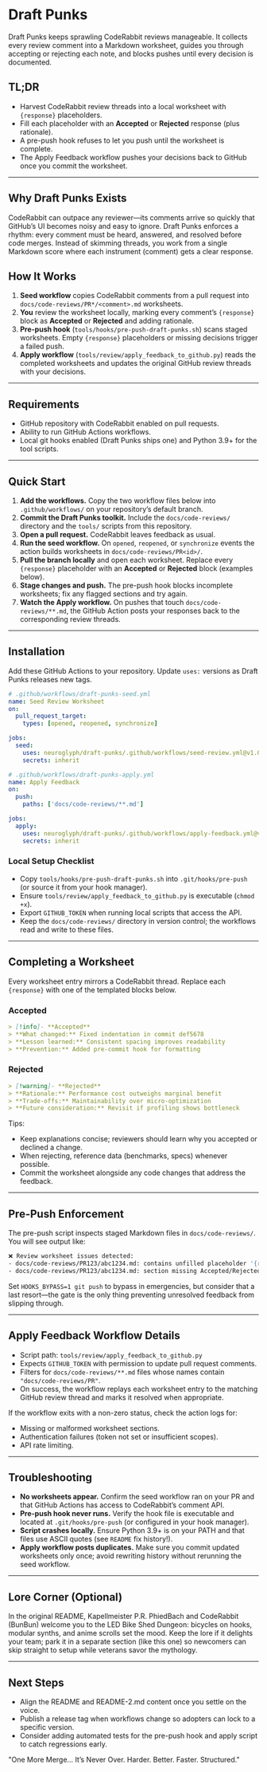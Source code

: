 # Draft Punks

Draft Punks keeps sprawling CodeRabbit reviews manageable. It collects every review comment into a Markdown worksheet, guides you through accepting or rejecting each note, and blocks pushes until every decision is documented.

## TL;DR
- Harvest CodeRabbit review threads into a local worksheet with `{response}` placeholders.
- Fill each placeholder with an **Accepted** or **Rejected** response (plus rationale).
- A pre-push hook refuses to let you push until the worksheet is complete.
- The Apply Feedback workflow pushes your decisions back to GitHub once you commit the worksheet.

---

## Why Draft Punks Exists
CodeRabbit can outpace any reviewer—its comments arrive so quickly that GitHub’s UI becomes noisy and easy to ignore. Draft Punks enforces a rhythm: every comment must be heard, answered, and resolved before code merges. Instead of skimming threads, you work from a single Markdown score where each instrument (comment) gets a clear response.

## How It Works
1. **Seed workflow** copies CodeRabbit comments from a pull request into `docs/code-reviews/PR*/<comment>.md` worksheets.
2. **You** review the worksheet locally, marking every comment’s `{response}` block as **Accepted** or **Rejected** and adding rationale.
3. **Pre-push hook** (`tools/hooks/pre-push-draft-punks.sh`) scans staged worksheets. Empty `{response}` placeholders or missing decisions trigger a failed push.
4. **Apply workflow** (`tools/review/apply_feedback_to_github.py`) reads the completed worksheets and updates the original GitHub review threads with your decisions.

---

## Requirements
- GitHub repository with CodeRabbit enabled on pull requests.
- Ability to run GitHub Actions workflows.
- Local git hooks enabled (Draft Punks ships one) and Python 3.9+ for the tool scripts.

---

## Quick Start
1. **Add the workflows.** Copy the two workflow files below into `.github/workflows/` on your repository’s default branch.
2. **Commit the Draft Punks toolkit.** Include the `docs/code-reviews/` directory and the `tools/` scripts from this repository.
3. **Open a pull request.** CodeRabbit leaves feedback as usual.
4. **Run the seed workflow.** On `opened`, `reopened`, or `synchronize` events the action builds worksheets in `docs/code-reviews/PR<id>/`.
5. **Pull the branch locally** and open each worksheet. Replace every `{response}` placeholder with an **Accepted** or **Rejected** block (examples below).
6. **Stage changes and push.** The pre-push hook blocks incomplete worksheets; fix any flagged sections and try again.
7. **Watch the Apply workflow.** On pushes that touch `docs/code-reviews/**.md`, the GitHub Action posts your responses back to the corresponding review threads.

---

## Installation
Add these GitHub Actions to your repository. Update `uses:` versions as Draft Punks releases new tags.

```yaml
# .github/workflows/draft-punks-seed.yml
name: Seed Review Worksheet
on:
  pull_request_target:
    types: [opened, reopened, synchronize]

jobs:
  seed:
    uses: neuroglyph/draft-punks/.github/workflows/seed-review.yml@v1.0.0
    secrets: inherit
```

```yaml
# .github/workflows/draft-punks-apply.yml
name: Apply Feedback
on:
  push:
    paths: ['docs/code-reviews/**.md']

jobs:
  apply:
    uses: neuroglyph/draft-punks/.github/workflows/apply-feedback.yml@v1.0.0
    secrets: inherit
```

### Local Setup Checklist
- Copy `tools/hooks/pre-push-draft-punks.sh` into `.git/hooks/pre-push` (or source it from your hook manager).
- Ensure `tools/review/apply_feedback_to_github.py` is executable (`chmod +x`).
- Export `GITHUB_TOKEN` when running local scripts that access the API.
- Keep the `docs/code-reviews/` directory in version control; the workflows read and write to these files.

---

## Completing a Worksheet
Every worksheet entry mirrors a CodeRabbit thread. Replace each `{response}` with one of the templated blocks below.

### Accepted

```markdown
> [!info]- **Accepted**
> **What changed:** Fixed indentation in commit def5678
> **Lesson learned:** Consistent spacing improves readability
> **Prevention:** Added pre-commit hook for formatting
```

### Rejected

```markdown
> [!warning]- **Rejected**
> **Rationale:** Performance cost outweighs marginal benefit
> **Trade-offs:** Maintainability over micro-optimization
> **Future consideration:** Revisit if profiling shows bottleneck
```

Tips:
- Keep explanations concise; reviewers should learn why you accepted or declined a change.
- When rejecting, reference data (benchmarks, specs) whenever possible.
- Commit the worksheet alongside any code changes that address the feedback.

---

## Pre-Push Enforcement
The pre-push script inspects staged Markdown files in `docs/code-reviews/`. You will see output like:

```bash
❌ Review worksheet issues detected:
- docs/code-reviews/PR123/abc1234.md: contains unfilled placeholder '{response}'
- docs/code-reviews/PR123/abc1234.md: section missing Accepted/Rejected decision
```

Set `HOOKS_BYPASS=1 git push` to bypass in emergencies, but consider that a last resort—the gate is the only thing preventing unresolved feedback from slipping through.

---

## Apply Feedback Workflow Details
- Script path: `tools/review/apply_feedback_to_github.py`
- Expects `GITHUB_TOKEN` with permission to update pull request comments.
- Filters for `docs/code-reviews/**.md` files whose names contain `"docs/code-reviews/PR"`.
- On success, the workflow replays each worksheet entry to the matching GitHub review thread and marks it resolved when appropriate.

If the workflow exits with a non-zero status, check the action logs for:
- Missing or malformed worksheet sections.
- Authentication failures (token not set or insufficient scopes).
- API rate limiting.

---

## Troubleshooting
- **No worksheets appear.** Confirm the seed workflow ran on your PR and that GitHub Actions has access to CodeRabbit’s comment API.
- **Pre-push hook never runs.** Verify the hook file is executable and located at `.git/hooks/pre-push` (or configured in your hook manager).
- **Script crashes locally.** Ensure Python 3.9+ is on your PATH and that files use ASCII quotes (see `README` fix history!).
- **Apply workflow posts duplicates.** Make sure you commit updated worksheets only once; avoid rewriting history without rerunning the seed workflow.

---

## Lore Corner (Optional)
In the original README, Kapellmeister P.R. PhiedBach and CodeRabbit (BunBun) welcome you to the LED Bike Shed Dungeon: bicycles on hooks, modular synths, and anime scrolls set the mood. Keep the lore if it delights your team; park it in a separate section (like this one) so newcomers can skip straight to setup while veterans savor the mythology.

---

## Next Steps
- Align the README and README-2.md content once you settle on the voice.
- Publish a release tag when workflows change so adopters can lock to a specific version.
- Consider adding automated tests for the pre-push hook and apply script to catch regressions early.

"One More Merge… It’s Never Over. Harder. Better. Faster. Structured."
